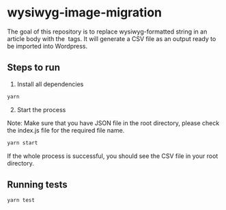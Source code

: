# wysiwyg-image-migration
The goal of this repository is to replace wysiwyg-formatted string in an article body with the <img /> tags. It will generate a CSV file as an output ready to be imported into Wordpress.

## Steps to run

1. Install all dependencies

```bash
yarn
```

2. Start the process

Note: Make sure that you have JSON file in the root directory, please check the index.js file for the required file name.

```bash
yarn start
```

If the whole process is successful, you should see the CSV file in your root directory.


## Running tests

```bash
yarn test
```
